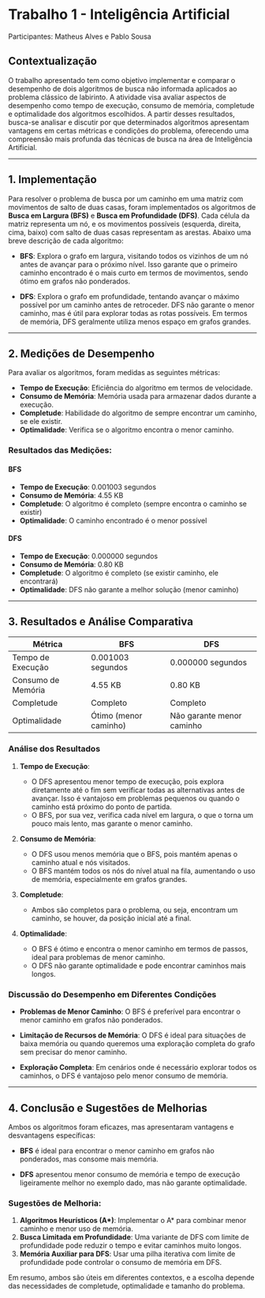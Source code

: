 # Trabalho 1 - Inteligência Artificial

Participantes: Matheus Alves e Pablo Sousa

## Contextualização

O trabalho apresentado tem como objetivo implementar e comparar o desempenho de dois algoritmos de busca não informada aplicados ao problema clássico de labirinto. A atividade visa avaliar aspectos de desempenho como tempo de execução, consumo de memória, completude e optimalidade dos algoritmos escolhidos. A partir desses resultados, busca-se analisar e discutir por que determinados algoritmos apresentam vantagens em certas métricas e condições do problema, oferecendo uma compreensão mais profunda das técnicas de busca na área de Inteligência Artificial.

---

## 1. Implementação

Para resolver o problema de busca por um caminho em uma matriz com movimentos de salto de duas casas, foram implementados os algoritmos de **Busca em Largura (BFS)** e **Busca em Profundidade (DFS)**. Cada célula da matriz representa um nó, e os movimentos possíveis (esquerda, direita, cima, baixo) com salto de duas casas representam as arestas. Abaixo uma breve descrição de cada algoritmo:

- **BFS**: Explora o grafo em largura, visitando todos os vizinhos de um nó antes de avançar para o próximo nível. Isso garante que o primeiro caminho encontrado é o mais curto em termos de movimentos, sendo ótimo em grafos não ponderados.
  
- **DFS**: Explora o grafo em profundidade, tentando avançar o máximo possível por um caminho antes de retroceder. DFS não garante o menor caminho, mas é útil para explorar todas as rotas possíveis. Em termos de memória, DFS geralmente utiliza menos espaço em grafos grandes.

---

## 2. Medições de Desempenho

Para avaliar os algoritmos, foram medidas as seguintes métricas:
- **Tempo de Execução**: Eficiência do algoritmo em termos de velocidade.
- **Consumo de Memória**: Memória usada para armazenar dados durante a execução.
- **Completude**: Habilidade do algoritmo de sempre encontrar um caminho, se ele existir.
- **Optimalidade**: Verifica se o algoritmo encontra o menor caminho.

### Resultados das Medições:

#### BFS
- **Tempo de Execução**: 0.001003 segundos
- **Consumo de Memória**: 4.55 KB
- **Completude**: O algoritmo é completo (sempre encontra o caminho se existir)
- **Optimalidade**: O caminho encontrado é o menor possível

#### DFS
- **Tempo de Execução**: 0.000000 segundos
- **Consumo de Memória**: 0.80 KB
- **Completude**: O algoritmo é completo (se existir caminho, ele encontrará)
- **Optimalidade**: DFS não garante a melhor solução (menor caminho)

---

## 3. Resultados e Análise Comparativa

| Métrica             | BFS                   | DFS                    |
|---------------------|-----------------------|------------------------|
| Tempo de Execução   | 0.001003 segundos     | 0.000000 segundos      |
| Consumo de Memória  | 4.55 KB               | 0.80 KB                |
| Completude          | Completo              | Completo               |
| Optimalidade        | Ótimo (menor caminho) | Não garante menor caminho |

### Análise dos Resultados

1. **Tempo de Execução**:
   - O DFS apresentou menor tempo de execução, pois explora diretamente até o fim sem verificar todas as alternativas antes de avançar. Isso é vantajoso em problemas pequenos ou quando o caminho está próximo do ponto de partida.
   - O BFS, por sua vez, verifica cada nível em largura, o que o torna um pouco mais lento, mas garante o menor caminho.

2. **Consumo de Memória**:
   - O DFS usou menos memória que o BFS, pois mantém apenas o caminho atual e nós visitados. 
   - O BFS mantém todos os nós do nível atual na fila, aumentando o uso de memória, especialmente em grafos grandes.

3. **Completude**:
   - Ambos são completos para o problema, ou seja, encontram um caminho, se houver, da posição inicial até a final.

4. **Optimalidade**:
   - O BFS é ótimo e encontra o menor caminho em termos de passos, ideal para problemas de menor caminho.
   - O DFS não garante optimalidade e pode encontrar caminhos mais longos.

### Discussão do Desempenho em Diferentes Condições

- **Problemas de Menor Caminho**: O BFS é preferível para encontrar o menor caminho em grafos não ponderados.
  
- **Limitação de Recursos de Memória**: O DFS é ideal para situações de baixa memória ou quando queremos uma exploração completa do grafo sem precisar do menor caminho.
  
- **Exploração Completa**: Em cenários onde é necessário explorar todos os caminhos, o DFS é vantajoso pelo menor consumo de memória.

---

## 4. Conclusão e Sugestões de Melhorias

Ambos os algoritmos foram eficazes, mas apresentaram vantagens e desvantagens específicas:

- **BFS** é ideal para encontrar o menor caminho em grafos não ponderados, mas consome mais memória.
  
- **DFS** apresentou menor consumo de memória e tempo de execução ligeiramente melhor no exemplo dado, mas não garante optimalidade.

### Sugestões de Melhoria:
1. **Algoritmos Heurísticos (A\*)**: Implementar o A* para combinar menor caminho e menor uso de memória.
2. **Busca Limitada em Profundidade**: Uma variante de DFS com limite de profundidade pode reduzir o tempo e evitar caminhos muito longos.
3. **Memória Auxiliar para DFS**: Usar uma pilha iterativa com limite de profundidade pode controlar o consumo de memória em DFS.

Em resumo, ambos são úteis em diferentes contextos, e a escolha depende das necessidades de completude, optimalidade e tamanho do problema.
